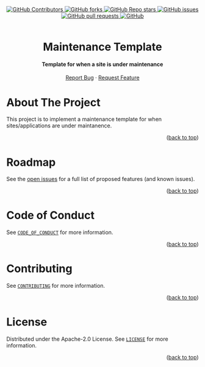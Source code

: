 <a name="readme-top"></a>
<div align="center">
    <!-- CONTRIBUTORS -->
    <a href="https://github.com/lymlive/maintenance-template/graphs/contributors">
        <img alt="GitHub Contributors" src="https://img.shields.io/github/contributors/lymlive/maintenance-template">
    </a>
    <!-- FORKS -->
    <a href="https://github.com/lymlive/maintenance-template/network/members">
        <img alt="GitHub forks" src="https://img.shields.io/github/forks/lymlive/maintenance-template">
    </a>
    <!-- STARS -->
    <a href="https://github.com/lymlive/maintenance-template/stargazers">
        <img alt="GitHub Repo stars" src="https://img.shields.io/github/stars/lymlive/maintenance-template">
    </a>
    <!-- ISSUES -->
    <a href="https://github.com/lymlive/maintenance-template/issues">
        <img alt="GitHub issues" src="https://img.shields.io/github/issues/lymlive/maintenance-template">
    </a>
    <!-- PULL REQUESTS -->
    <a href="https://github.com/lymlive/maintenance-template/pulls">
        <img alt="GitHub pull requests" src="https://img.shields.io/github/issues-pr/lymlive/maintenance-template">
    </a>
    <!-- LICENSE -->
    <a href="https://github.com/lymlive/maintenance-template/blob/master/LICENSE">
        <img alt="GitHub" src="https://img.shields.io/github/license/lymlive/maintenance-template">
    </a>
</div>
<br />
<div align="center">
    <h1 align="center">
        Maintenance Template
    </h1>
    <h4 align="center">
        Template for when a site is under maintenance
    </h4>
    <a href="https://github.com/lymlive/maintenance-template/issues/new">Report Bug</a>
    ·
    <a href="https://github.com/lymlive/maintenance-template/issues/new">Request Feature</a>
</div>

<!-- ABOUT THE PROJECT -->
# About The Project

This project is to implement a maintenance template for when sites/applications are under maintanence.
<p align="right">(<a href="#readme-top">back to top</a>)</p>


<!-- ROADMAP -->
# Roadmap

See the [open issues](https://github.com/lymlive/maintenance-template/issues) for a full list of proposed features (and known issues).
<p align="right">(<a href="#readme-top">back to top</a>)</p>

<!-- CODE_OF_CONDUCT -->
# Code of Conduct
See [`CODE_OF_CONDUCT`](https://github.com/lymlive/maintenance-template/blob/main/CODE_OF_CONDUCT.md) for more information.
<p align="right">(<a href="#readme-top">back to top</a>)</p>

<!-- CONTRIBUTING -->
# Contributing
See [`CONTRIBUTING`](https://github.com/lymlive/maintenance-template/blob/main/CONTRIBUTING.md) for more information.
<p align="right">(<a href="#readme-top">back to top</a>)</p>

<!-- LICENSE -->
# License
Distributed under the Apache-2.0 License. See [`LICENSE`](https://github.com/lymlive/maintenance-template/blob/main/LICENSE) for more information.
<p align="right">(<a href="#readme-top">back to top</a>)</p>